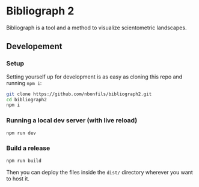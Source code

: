 # Bibliograph 2

Bibliograph is a tool and a method to visualize scientometric landscapes.

## Developement

### Setup

Setting yourself up for development is as easy as cloning this repo and running `npm i`:

```bash
git clone https://github.com/nbonfils/bibliograph2.git
cd bibliograph2
npm i
```

### Running a local dev server (with live reload)

```bash
npm run dev
```

### Build a release

```bash
npm run build
```

Then you can deploy the files inside the `dist/` directory wherever you want to host it.
